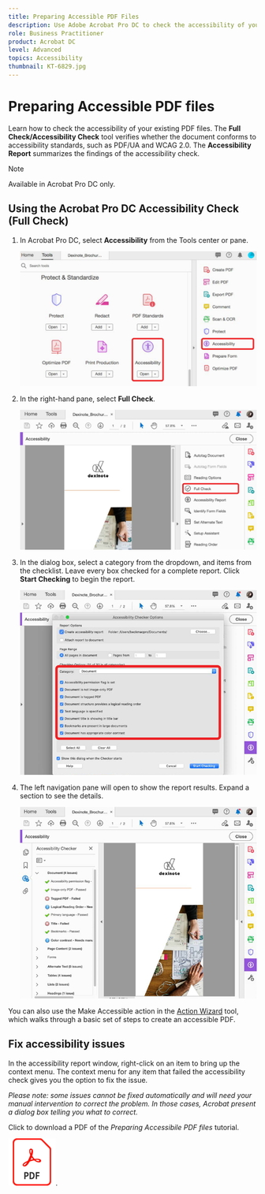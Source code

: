 ```yaml
---
title: Preparing Accessible PDF Files
description: Use Adobe Acrobat Pro DC to check the accessibility of your existing PDF files
role: Business Practitioner
product: Acrobat DC
level: Advanced
topics: Accessibility
thumbnail: KT-6829.jpg
---
```


# Preparing Accessible PDF files

Learn how to check the accessibility of your existing PDF files. The **Full Check/Accessibility Check** tool verifies whether the document conforms to accessibility standards, such as PDF/UA and WCAG 2.0. The **Accessibility Report** summarizes the findings of the accessibility check.

>[!NOTE]
>
>Available in Acrobat Pro DC only.

## Using the Acrobat Pro DC Accessibility Check (Full Check)

1. In Acrobat Pro DC, select **Accessibility** from the Tools center or pane.

    ![Accessibility Step 1](../assets/Accessibility_1.png)

1. In the right-hand pane, select **Full Check**.

    ![Accessibility Step 2](../assets/Accessibility_2.png)

1. In the dialog box, select a category from the dropdown, and items from the checklist. Leave every box checked for a complete report. Click **Start Checking** to begin the report.

    ![Accessibility Step 3](../assets/Accessibility_3.png)

1. The left navigation pane will open to show the report results. Expand a section to see the details.

    ![Accessibility Step 4](../assets/Accessibility_4.png)

You can also use the Make Accessible action in the [Action Wizard](https://experienceleague.adobe.com/docs/document-cloud-learn/acrobat-learning/advanced-tasks/action.html) tool, which walks through a basic set of steps to create an accessible PDF.

## Fix accessibility issues

In the accessibility report window, right-click on an item to bring up the context menu. The context menu for any item that failed the accessibility check gives you the option to fix the issue.

*Please note: some issues cannot be fixed automatically and will need your manual intervention to correct the problem. In those cases, Acrobat present a dialog box telling you what to correct.*

Click to download a PDF of the *Preparing Accessibile PDF files* tutorial.

[![Download Accessibility tutorial](../assets/acrobat_PDF_96.png)](../assets/AcrobatDCAccessible.pdf).